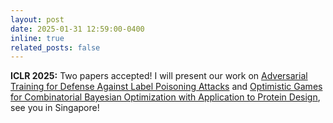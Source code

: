 ```yaml
---
layout: post
date: 2025-01-31 12:59:00-0400
inline: true
related_posts: false
---
```


**ICLR 2025:** Two papers accepted!
I will present our work on [Adversarial Training for Defense Against Label Poisoning Attacks](https://openreview.net/forum?id=UlpkHciYQP) and [Optimistic Games for Combinatorial Bayesian Optimization with Application to Protein Design](https://arxiv.org/abs/2409.18582), see you in Singapore!
